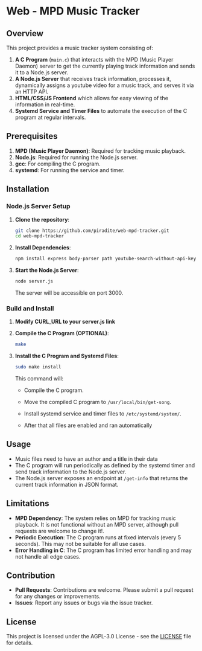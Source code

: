 # Web - MPD Music Tracker

## Overview

This project provides a music tracker system consisting of:

1. **A C Program** (`main.c`) that interacts with the MPD (Music Player Daemon) server to get the currently playing track information and sends it to a Node.js server.
2. **A Node.js Server** that receives track information, processes it, dynamically assigns a youtube video for a music track, and serves it via an HTTP API.
3. **HTML/CSS/JS Frontend** which allows for easy viewing of the information in real-time.
3. **Systemd Service and Timer Files** to automate the execution of the C program at regular intervals.

## Prerequisites

1. **MPD (Music Player Daemon)**: Required for tracking music playback.
2. **Node.js**: Required for running the Node.js server.
3. **gcc**: For compiling the C program.
4. **systemd**: For running the service and timer.

## Installation

### Node.js Server Setup

1. **Clone the repository**:
    ```bash
    git clone https://github.com/piradite/web-mpd-tracker.git
    cd web-mpd-tracker
    ```

2. **Install Dependencies**:
    ```bash
    npm install express body-parser path youtube-search-without-api-key
    ```

3. **Start the Node.js Server**:
    ```bash
    node server.js
    ```

    The server will be accessible on port 3000.

### Build and Install

1. **Modify CURL_URL to your server.js link**

2. **Compile the C Program (OPTIONAL)**:
    ```bash
    make
    ```

3. **Install the C Program and Systemd Files**:
    ```bash
    sudo make install
    ```

    This command will:
    - Compile the C program.
    - Move the compiled C program to `/usr/local/bin/get-song`.
    - Install systemd service and timer files to `/etc/systemd/system/`.
    
    - After that all files are enabled and ran automatically

## Usage

- Music files need to have an author and a title in their data
- The C program will run periodically as defined by the systemd timer and send track information to the Node.js server.
- The Node.js server exposes an endpoint at `/get-info` that returns the current track information in JSON format.

## Limitations

- **MPD Dependency**: The system relies on MPD for tracking music playback. It is not functional without an MPD server, although pull requests are welcome to change it!.
- **Periodic Execution**: The C program runs at fixed intervals (every 5 seconds). This may not be suitable for all use cases.
- **Error Handling in C**: The C program has limited error handling and may not handle all edge cases.

## Contribution

- **Pull Requests**: Contributions are welcome. Please submit a pull request for any changes or improvements.
- **Issues**: Report any issues or bugs via the issue tracker.

## License

This project is licensed under the AGPL-3.0 License - see the [LICENSE](LICENSE) file for details.
